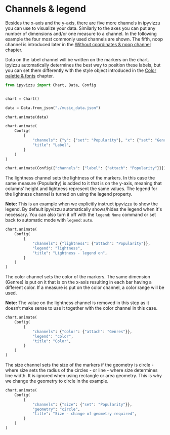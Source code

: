 # Channels & legend

Besides the x-axis and the y-axis, there are five more channels in ipyvizzu
you can use to visualize your data. Similarly to the axes you can put
any number of dimensions and/or one measure to a channel.
In the following example the four most commonly used channels are shown.
The fifth, noop channel is introduced later in the
[Without coordinates & noop channel](./01_12_without_coordinates_noop_channel.md)
chapter.

Data on the label channel will be written on the markers on the chart.
ipyizzu automatically determines the best way to position these labels,
but you can set them differently with the style object introduced in the
[Color palette & fonts](./01_13_color_palette_fonts.md) chapter.

```python
from ipyvizzu import Chart, Data, Config


chart = Chart()

data = Data.from_json("./music_data.json")

chart.animate(data)

chart.animate(
    Config(
        {
            "channels": {"y": {"set": "Popularity"}, "x": {"set": "Genres"}},
            "title": "Label",
        }
    )
)

chart.animate(Config({"channels": {"label": {"attach": "Popularity"}}}))
```

<div id="tutorial_01"></div>

The lightness channel sets the lightness of the markers. In this case
the same measure (Popularity) is added to it that is on the y-axis,
meaning that columns’ height and lightness represent the same values.
The legend for the lightness channel is turned on using the legend property.

**Note:** This is an example when we explicitly instruct ipyvizzu
to show the legend. By default ipyvizzu automatically shows/hides
the legend when it's necessary. You can also turn it off with the
`legend`: `None` command or set back to automatic mode with `legend`: `auto`.

```python
chart.animate(
    Config(
        {
            "channels": {"lightness": {"attach": "Popularity"}},
            "legend": "lightness",
            "title": "Lightness - legend on",
        }
    )
)
```

<div id="tutorial_02"></div>

The color channel sets the color of the markers. The same dimension (Genres) is
put on it that is on the x-axis resulting in each bar having a different color.
If a measure is put on the color channel, a color range will be used.

**Note:** The value on the lightness channel is removed in this step as
it doesn’t make sense to use it together with the color channel in this case.

```python
chart.animate(
    Config(
        {
            "channels": {"color": {"attach": "Genres"}},
            "legend": "color",
            "title": "Color",
        }
    )
)
```

<div id="tutorial_03"></div>

The size channel sets the size of the markers if the geometry is circle -
where size sets the radius of the circles - or line - where size
determines line width. It is ignored when using rectangle or area geometry.
This is why we change the geometry to circle in the example.

```python
chart.animate(
    Config(
        {
            "channels": {"size": {"set": "Popularity"}},
            "geometry": "circle",
            "title": "Size - change of geometry required",
        }
    )
)
```

<div id="tutorial_04"></div>

<script src="./01_05_channels_legend.js"></script>
